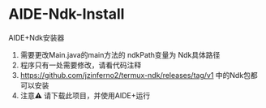 # AIDE-Ndk-Install
AIDE+Ndk安装器


1. 需要更改Main.java的main方法的 ndkPath变量为 Ndk具体路径
2. 程序只有一处需要修改，请看代码注释
3. https://github.com/jzinferno2/termux-ndk/releases/tag/v1 中的Ndk包都可以安装
4. 注意⚠️ 请下载此项目，并使用AIDE+运行
